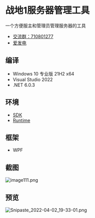# 战地1服务器管理工具

一个方便服主和管理员管理服务器的工具

* [交流群：710801277](https://jq.qq.com/?_wv=1027&amp;k=ajEymecs)  
* [爱发电](https://afdian.net/@crazyzhang)

## 编译

* Windows 10 专业版 21H2 x64
* Visual Studio 2022
* .NET 6.0.3

## 环境

* [SDK](https://dotnet.microsoft.com/zh-cn/download/dotnet/thank-you/sdk-6.0.302-windows-x64-installer)
* [Runtime](https://dotnet.microsoft.com/zh-cn/download/dotnet/thank-you/runtime-desktop-6.0.7-windows-x64-installer)

## 框架

* WPF

## 截图

![image111.png](https://pic.rmb.bdstatic.com/bjh/017c200fecc7c61297121987fe82e4b8.png)

## 预览

![Snipaste_2022-04-02_19-33-01.png](https://ae04.alicdn.com/kf/H50d06947e8d742a5ba58152930bc1b94Y.png)
